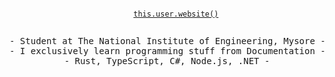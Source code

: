 <p align="center">
  <code>
    <a href="https://chanakya3721.netlify.app/">this.user.website()</a>
  </code>
</p>

<pre align="center">
- Student at The National Institute of Engineering, Mysore -
- I exclusively learn programming stuff from Documentation -
- Rust, TypeScript, C#, Node.js, .NET -
</pre>
